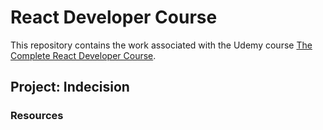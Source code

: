 # React Developer Course

This repository contains the work associated with the Udemy course [The Complete React Developer Course](https://www.udemy.com/react-2nd-edition).

## Project: Indecision

### Resources
